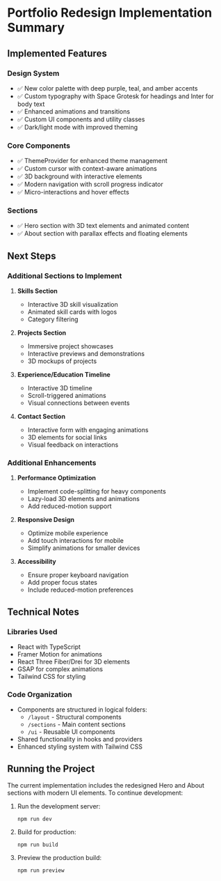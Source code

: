 # Portfolio Redesign Implementation Summary

## Implemented Features

### Design System
- ✅ New color palette with deep purple, teal, and amber accents
- ✅ Custom typography with Space Grotesk for headings and Inter for body text
- ✅ Enhanced animations and transitions
- ✅ Custom UI components and utility classes
- ✅ Dark/light mode with improved theming

### Core Components
- ✅ ThemeProvider for enhanced theme management
- ✅ Custom cursor with context-aware animations
- ✅ 3D background with interactive elements
- ✅ Modern navigation with scroll progress indicator
- ✅ Micro-interactions and hover effects

### Sections
- ✅ Hero section with 3D text elements and animated content
- ✅ About section with parallax effects and floating elements

## Next Steps

### Additional Sections to Implement
1. **Skills Section**
   - Interactive 3D skill visualization
   - Animated skill cards with logos
   - Category filtering

2. **Projects Section**
   - Immersive project showcases
   - Interactive previews and demonstrations
   - 3D mockups of projects

3. **Experience/Education Timeline**
   - Interactive 3D timeline
   - Scroll-triggered animations
   - Visual connections between events

4. **Contact Section**
   - Interactive form with engaging animations
   - 3D elements for social links
   - Visual feedback on interactions

### Additional Enhancements
1. **Performance Optimization**
   - Implement code-splitting for heavy components
   - Lazy-load 3D elements and animations
   - Add reduced-motion support

2. **Responsive Design**
   - Optimize mobile experience
   - Add touch interactions for mobile
   - Simplify animations for smaller devices

3. **Accessibility**
   - Ensure proper keyboard navigation
   - Add proper focus states
   - Include reduced-motion preferences

## Technical Notes

### Libraries Used
- React with TypeScript
- Framer Motion for animations
- React Three Fiber/Drei for 3D elements
- GSAP for complex animations
- Tailwind CSS for styling

### Code Organization
- Components are structured in logical folders:
  - `/layout` - Structural components
  - `/sections` - Main content sections
  - `/ui` - Reusable UI components
- Shared functionality in hooks and providers
- Enhanced styling system with Tailwind CSS

## Running the Project
The current implementation includes the redesigned Hero and About sections with modern UI elements. To continue development:

1. Run the development server:
   ```
   npm run dev
   ```

2. Build for production:
   ```
   npm run build
   ```

3. Preview the production build:
   ```
   npm run preview
   ```